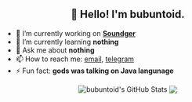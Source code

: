 <h2 align="center">👋 Hello! I'm bubuntoid.</h2>

- 🔭 I’m currently working on [**Soundger**](https://github.com/Scamburger)
- 🌱 I’m currently learning **nothing**
- 💬 Ask me about **nothing**
- 📫 How to reach me: [email](mailto:bubuntoid@gmail.com), [telegram](https://t.me/bubuntoid)
- ⚡ Fun fact: **gods was talking on Java langunage**

<p align="center">
<img align="center" style="text-decoration: none"src="https://github-readme-stats.vercel.app/api?username=bubuntoid&show_icons=true&line_height=27&count_private=true&theme=default" alt="bubuntoid's GitHub Stats" />
<img align="center" style="text-decoration: none" src="https://github-readme-stats.vercel.app/api/top-langs/?username=bubuntoid&hide=html&langs_count=3&theme=default" />
</p>
